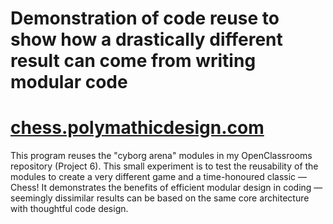 # Demonstration of code reuse to show how a drastically different result can come from writing modular code 

# [chess.polymathicdesign.com](http://chess.polymathicdesign.com)

This program reuses the "cyborg arena" modules in my OpenClassrooms repository (Project 6). This small experiment is to test the reusability of the modules to create a very different game and a time-honoured classic — Chess! It demonstrates the benefits of efficient modular design in coding — seemingly dissimilar results can be based on the same core architecture with thoughtful code design.
